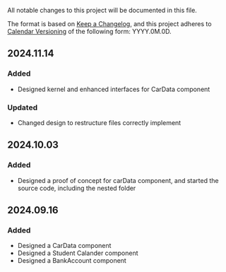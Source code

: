 All notable changes to this project will be documented in this file.

The format is based on [Keep a Changelog](https://keepachangelog.com/en/1.1.0/),
and this project adheres to [Calendar Versioning](https://calver.org/) of
the following form: YYYY.0M.0D.

## 2024.11.14

### Added

- Designed kernel and enhanced interfaces for CarData component

### Updated

- Changed design to restructure files correctly implement

## 2024.10.03

### Added

- Designed a proof of concept for carData component, and started the source code, including the nested folder

## 2024.09.16

### Added

- Designed a CarData component
- Designed a Student Calander component
- Designed a BankAccount component
